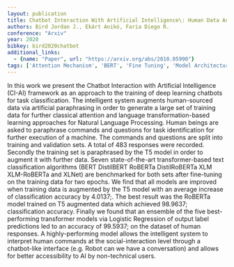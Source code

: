 ```yaml
---
layout: publication
title: Chatbot Interaction With Artificial Intelligence\: Human Data Augmentation With T5 And Language Transformer Ensemble For Text Classification
authors: Bird Jordan J., Ekárt Anikó, Faria Diego R.
conference: "Arxiv"
year: 2020
bibkey: bird2020chatbot
additional_links:
  - {name: "Paper", url: "https://arxiv.org/abs/2010.05990"}
tags: ['Attention Mechanism', 'BERT', 'Fine Tuning', 'Model Architecture', 'Pretraining Methods', 'RAG', 'Tools', 'Training Techniques', 'Transformer']
---
```

In this work we present the Chatbot Interaction with Artificial Intelligence (CI-AI) framework as an approach to the training of deep learning chatbots for task classification. The intelligent system augments human-sourced data via artificial paraphrasing in order to generate a large set of training data for further classical attention and language transformation-based learning approaches for Natural Language Processing. Human beings are asked to paraphrase commands and questions for task identification for further execution of a machine. The commands and questions are split into training and validation sets. A total of 483 responses were recorded. Secondly the training set is paraphrased by the T5 model in order to augment it with further data. Seven state-of-the-art transformer-based text classification algorithms (BERT DistilBERT RoBERTa DistilRoBERTa XLM XLM-RoBERTa and XLNet) are benchmarked for both sets after fine-tuning on the training data for two epochs. We find that all models are improved when training data is augmented by the T5 model with an average increase of classification accuracy by 4.0137;. The best result was the RoBERTa model trained on T5 augmented data which achieved 98.9637; classification accuracy. Finally we found that an ensemble of the five best-performing transformer models via Logistic Regression of output label predictions led to an accuracy of 99.5937; on the dataset of human responses. A highly-performing model allows the intelligent system to interpret human commands at the social-interaction level through a chatbot-like interface (e.g. Robot can we have a conversation) and allows for better accessibility to AI by non-technical users.
